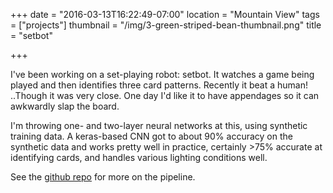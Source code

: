 +++
date = "2016-03-13T16:22:49-07:00"
location = "Mountain View"
tags = ["projects"]
thumbnail = "/img/3-green-striped-bean-thumbnail.png"
title = "setbot"

+++

I've been working on a set-playing robot: setbot.
It watches a game being played and then identifies three card patterns.
Recently it beat a human!  ..Though it was very close.
One day I'd like it to have appendages so it can awkwardly slap the board.

<!--more-->

I'm throwing one- and two-layer neural networks at this,
using synthetic training data.
A keras-based CNN got to about 90% accuracy on the synthetic data
and works pretty well in practice, certainly >75% accurate at identifying cards,
and handles various lighting conditions well.

See the [github repo](https://github.com/yosemitebandit/setbot)
for more on the pipeline.
